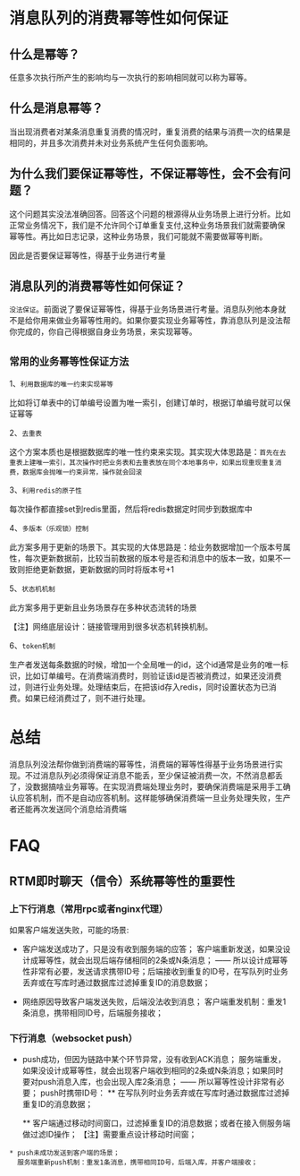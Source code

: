 # 消息队列的消费幂等性如何保证

## 什么是幂等？
任意多次执行所产生的影响均与一次执行的影响相同就可以称为幂等。

## 什么是消息幂等？
当出现消费者对某条消息重复消费的情况时，重复消费的结果与消费一次的结果是相同的，并且多次消费并未对业务系统产生任何负面影响。

## 为什么我们要保证幂等性，不保证幂等性，会不会有问题？
这个问题其实没法准确回答。回答这个问题的根源得从业务场景上进行分析。比如正常业务情况下，我们是不允许同个订单重复支付,这种业务场景我们就需要确保幂等性。再比如日志记录，这种业务场景，我们可能就不需要做幂等判断。

因此是否要保证幂等性，得基于业务进行考量

## 消息队列的消费幂等性如何保证？
`没法保证`。前面说了要保证幂等性，得基于业务场景进行考量。消息队列他本身就不是给你用来做业务幂等性用的。如果你要实现业务幂等性，靠消息队列是没法帮你完成的，你自己得根据自身业务场景，来实现幂等。

## `常用的业务幂等性保证方法`
1、`利用数据库的唯一约束实现幂等`

比如将订单表中的订单编号设置为唯一索引，创建订单时，根据订单编号就可以保证幂等

2、`去重表`

这个方案本质也是根据数据库的唯一性约束来实现。其实现大体思路是：`首先在去重表上建唯一索引，其次操作时把业务表和去重表放在同个本地事务中，如果出现重现重复消费，数据库会抛唯一约束异常，操作就会回滚`

3、`利用redis的原子性`

每次操作都直接set到redis里面，然后将redis数据定时同步到数据库中

4、`多版本（乐观锁）控制`

此方案多用于更新的场景下。其实现的大体思路是：给业务数据增加一个版本号属性，每次更新数据前，比较当前数据的版本号是否和消息中的版本一致，如果不一致则拒绝更新数据，更新数据的同时将版本号+1


5、`状态机机制`

此方案多用于更新且业务场景存在多种状态流转的场景

【注】网络底层设计：链接管理用到很多状态机转换机制。

6、`token机制`

生产者发送每条数据的时候，增加一个全局唯一的id，这个id通常是业务的唯一标识，比如订单编号。在消费端消费时，则验证该id是否被消费过，如果还没消费过，则进行业务处理。处理结束后，在把该id存入redis，同时设置状态为已消费。如果已经消费过了，则不进行处理。


# 总结
消息队列没法帮你做到消费端的幂等性，消费端的幂等性得基于业务场景进行实现。不过消息队列必须得保证消息不能丢，至少保证被消费一次，不然消息都丢了，没数据搞啥业务幂等。在实现消费端处理业务时，要确保消费端是采用手工确认应答机制，而不是自动应答机制。这样能够确保消费端一旦业务处理失败，生产者还能再次发送同个消息给消费端

# FAQ

## RTM即时聊天（信令）系统幂等性的重要性 

### 上下行消息（常用rpc或者nginx代理）

如果客户端发送失败，可能的场景:
  * 客户端发送成功了，只是没有收到服务端的应答；
    客户端重新发送，如果没设计成幂等性，就会出现后端存储相同的2条或N条消息；
    —— 所以设计成幂等性非常有必要，发送请求携带ID号；后端接收到重复的ID号，在写队列时业务丢弃或在写库时通过数据库过滤掉重复ID的消息数据；

  * 网络原因导致客户端发送失败，后端没法收到消息；
    客户端重发机制：重发1条消息，携带相同ID号，后端服务接收；

### 下行消息（websocket push）
   * push成功，但因为链路中某个环节异常，没有收到ACK消息；
     服务端重发，如果没设计成幂等性，就会出现客户端收到相同的2条或N条消息；如果同时要对push消息入库，也会出现入库2条消息；
     —— 所以幂等性设计非常有必要；
     push时携带ID号：
     ** 在写队列时业务丢弃或在写库时通过数据库过滤掉重复ID的消息数据；

     ** 客户端通过移动时间窗口，过滤掉重复ID的消息数据；或者在接入侧服务端做过滤ID操作；
       【注】需要重点设计移动时间窗；

    * push未成功发送到客户端的场景；
      服务端重新push机制：重发1条消息，携带相同ID号，后端入库，并客户端接收；

